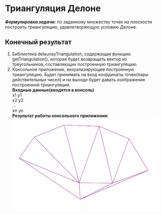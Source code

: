 # Триангуляция Делоне 
***Формулировка задачи:*** по заданному множеству точек на плоскости построить триангуляцию, удовлетворяющую условию Делоне.

## Конечный результат
1. Библиотека delaunayTriangulation, содержащая функцию getTriangulation(), которая будет возвращать
вектор из треугольников, составляющих построенную триангуляцию.
2. Консольное приложение, визуализирующее построенную триангуляцию. Будет принимать на вход координаты
точек(пары действительных чисел) и на выходе будет давать изображение построенной триангуляции. \
__Входные данные(вводятся в консоль)__ \
x1 y1 \
x2 y2 \
... \
xn yn \
__Результат работы консольного приложения:__ \
![example](Example.png)
